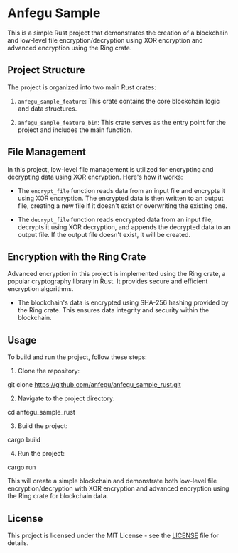 # Anfegu Sample 

This is a simple Rust project that demonstrates the creation of a blockchain and low-level file encryption/decryption using XOR encryption and advanced encryption using the Ring crate.

## Project Structure

The project is organized into two main Rust crates:

1. `anfegu_sample_feature`: This crate contains the core blockchain logic and data structures.

2. `anfegu_sample_feature_bin`: This crate serves as the entry point for the project and includes the main function.

## File Management

In this project, low-level file management is utilized for encrypting and decrypting data using XOR encryption. Here's how it works:

- The `encrypt_file` function reads data from an input file and encrypts it using XOR encryption. The encrypted data is then written to an output file, creating a new file if it doesn't exist or overwriting the existing one.

- The `decrypt_file` function reads encrypted data from an input file, decrypts it using XOR decryption, and appends the decrypted data to an output file. If the output file doesn't exist, it will be created.

## Encryption with the Ring Crate

Advanced encryption in this project is implemented using the Ring crate, a popular cryptography library in Rust. It provides secure and efficient encryption algorithms.

- The blockchain's data is encrypted using SHA-256 hashing provided by the Ring crate. This ensures data integrity and security within the blockchain.

## Usage

To build and run the project, follow these steps:

1. Clone the repository:

git clone https://github.com/anfegu/anfegu_sample_rust.git

2. Navigate to the project directory:

cd anfegu_sample_rust

3. Build the project:

cargo build

4. Run the project:

cargo run


This will create a simple blockchain and demonstrate both low-level file encryption/decryption with XOR encryption and advanced encryption using the Ring crate for blockchain data.

## License

This project is licensed under the MIT License - see the [LICENSE](https://opensource.org/license/mit/) file for details.
